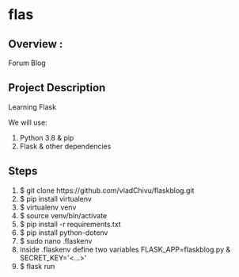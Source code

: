 # flas
 
## Overview :
Forum Blog

## Project Description
Learning Flask 

We will use:
<ol>
  <li>Python 3.8 & pip</li>
  <li>Flask & other dependencies</li>
 </ol>
 
 ## Steps
  <ol>
  <li>$ git clone https://github.com/vladChivu/flaskblog.git</li>
  <li>$ pip install virtualenv</li>
  <li>$ virtualenv venv</li>
  <li>$ source venv/bin/activate</li>
  <li>$ pip install -r requirements.txt</li>
  <li>$ pip install python-dotenv</li>
  <li>$ sudo nano .flaskenv</li>
  <li>inside .flaskenv define two variables FLASK_APP=flaskblog.py & SECRET_KEY='<...>'</li>
  <li>$ flask run</li>
 </ol>
